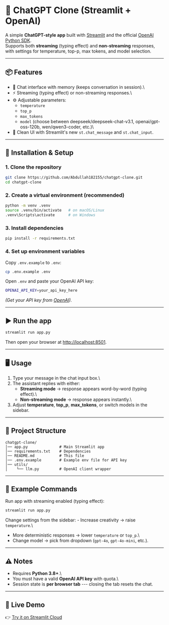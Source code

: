 # 🤖 ChatGPT Clone (Streamlit + OpenAI)

A simple **ChatGPT-style app** built with
[Streamlit](https://streamlit.io/) and the official [OpenAI Python
SDK](https://pypi.org/project/openai/).\
Supports both **streaming** (typing effect) and **non-streaming**
responses, with settings for temperature, top-p, max tokens, and model
selection.

------------------------------------------------------------------------

## 📦 Features

-   💬 Chat interface with memory (keeps conversation in session).\
-   ⚡ Streaming (typing effect) or non-streaming responses.\
-   ⚙️ Adjustable parameters:
    -   `temperature`
    -   `top_p`
    -   `max_tokens`
    -   `model` (choose between deepseek/deepseek-chat-v3.1, openai/gpt-oss-120b, wen/qwen3-coder,
        etc.)\
-   🎨 Clean UI with Streamlit's new `st.chat_message` and
    `st.chat_input`.

------------------------------------------------------------------------

## 🚀 Installation & Setup

### 1. Clone the repository

``` bash
git clone https://github.com/Abdullah182155/chatgpt-clone.git
cd chatgpt-clone
```

### 2. Create a virtual environment (recommended)

``` bash
python -m venv .venv
source .venv/bin/activate   # on macOS/Linux
.venv\Scripts\activate      # on Windows
```

### 3. Install dependencies

``` bash
pip install -r requirements.txt
```

### 4. Set up environment variables

Copy `.env.example` to `.env`:

``` bash
cp .env.example .env
```

Open `.env` and paste your OpenAI API key:

``` bash
OPENAI_API_KEY=your_api_key_here
```

*(Get your API key from
[OpenAI](https://platform.openai.com/account/api-keys)).*

------------------------------------------------------------------------

## ▶️ Run the app

``` bash
streamlit run app.py
```

Then open your browser at <http://localhost:8501>.

------------------------------------------------------------------------

## 🖥️ Usage

1.  Type your message in the chat input box.\
2.  The assistant replies with either:
    -   **Streaming mode** → response appears word-by-word (typing
        effect).\
    -   **Non-streaming mode** → response appears instantly.\
3.  Adjust **temperature**, **top_p**, **max_tokens**, or switch models
    in the sidebar.

------------------------------------------------------------------------

## 📂 Project Structure

    chatgpt-clone/
    │── app.py              # Main Streamlit app
    │── requirements.txt    # Dependencies
    │── README.md           # This file
    │── .env.example        # Example env file for API key
    │── utils/
    │    └── llm.py         # OpenAI client wrapper

------------------------------------------------------------------------

## 🔧 Example Commands

Run app with streaming enabled (typing effect):

``` bash
streamlit run app.py
```

Change settings from the sidebar: - Increase creativity → raise
`temperature`.\
- More deterministic responses → lower `temperature` or `top_p`.\
- Change model → pick from dropdown (`gpt-4o`, `gpt-4o-mini`, etc.).

------------------------------------------------------------------------

## ⚠️ Notes

-   Requires **Python 3.8+**.\
-   You must have a valid **OpenAI API key** with quota.\
-   Session state is **per browser tab** --- closing the tab resets the
    chat.

------------------------------------------------------------------------

## 🚀 Live Demo
👉 [Try it on Streamlit Cloud](https://deepchat-abdullahemara.streamlit.app/)
